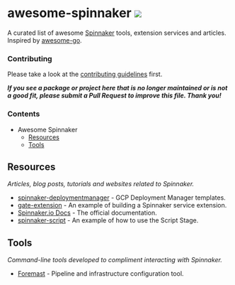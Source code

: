 # awesome-spinnaker [<img src="http://join.spinnaker.io/badge.svg">](http://join.spinnaker.io)

A curated list of awesome [Spinnaker](http://spinnaker.io) tools, extension 
services and articles. Inspired by [awesome-go](https://github.com/avelino/awesome-go).

### Contributing

Please take a look at the [contributing guidelines](CONTRIBUTING.md) first.

**_If you see a package or project here that is no longer maintained or is not a good fit,
please submit a Pull Request to improve this file. Thank you!_**

### Contents

* Awesome Spinnaker
  * [Resources](#resources)
  * [Tools](#tools)

## Resources

_Articles, blog posts, tutorials and websites related to Spinnaker._

* [spinnaker-deploymentmanager](https://github.com/GoogleCloudPlatform/spinnaker-deploymentmanager) - GCP Deployment Manager templates.
* [gate-extension](https://github.com/ajordens/gate-extension) - An example of building a Spinnaker service extension.
* [Spinnaker.io Docs](http://spinnaker.io/docs) - The official documentation.
* [spinnaker-script](https://github.com/j-oconnor/spinnaker-script) - An example of how to use the Script Stage.

## Tools

_Command-line tools developed to compliment interacting with Spinnaker._

* [Foremast](https://github.com/gogoair/foremast) - Pipeline and infrastructure configuration tool.
